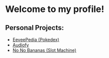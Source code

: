 # Welcome to my profile! 

## Personal Projects:
- [EeveePedia (Pokedex)](https://github.com/andrewzjs/eeveepedia)
- [Audiofy](https://audiofyapp.herokuapp.com/)
- [No No Bananas (Slot Machine)](https://github.com/andrewzjs/personal-projects/tree/main/no-no-bananas)
